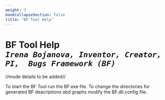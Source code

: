 ```yaml
---
weight: 3
bookCollapseSection: false
title: "BF Tool Help"
---
```

# BF Tool Help<br/>_`Irena Bojanova, Inventor, Creator, PI,  Bugs Framework (BF)`_

//mode details to be added//

To start the BF Tool run the BF.exe file.
To change the directories for generated BF deacriptions abd graphs modify the BF.dll.config file.